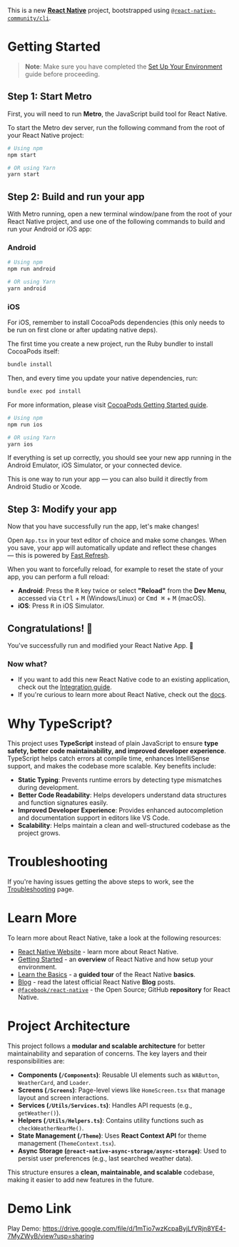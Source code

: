 This is a new [**React Native**](https://reactnative.dev) project, bootstrapped using [`@react-native-community/cli`](https://github.com/react-native-community/cli).

# Getting Started

> **Note**: Make sure you have completed the [Set Up Your Environment](https://reactnative.dev/docs/set-up-your-environment) guide before proceeding.

## Step 1: Start Metro

First, you will need to run **Metro**, the JavaScript build tool for React Native.

To start the Metro dev server, run the following command from the root of your React Native project:

```sh
# Using npm
npm start

# OR using Yarn
yarn start
```

## Step 2: Build and run your app

With Metro running, open a new terminal window/pane from the root of your React Native project, and use one of the following commands to build and run your Android or iOS app:

### Android

```sh
# Using npm
npm run android

# OR using Yarn
yarn android
```

### iOS

For iOS, remember to install CocoaPods dependencies (this only needs to be run on first clone or after updating native deps).

The first time you create a new project, run the Ruby bundler to install CocoaPods itself:

```sh
bundle install
```

Then, and every time you update your native dependencies, run:

```sh
bundle exec pod install
```

For more information, please visit [CocoaPods Getting Started guide](https://guides.cocoapods.org/using/getting-started.html).

```sh
# Using npm
npm run ios

# OR using Yarn
yarn ios
```

If everything is set up correctly, you should see your new app running in the Android Emulator, iOS Simulator, or your connected device.

This is one way to run your app — you can also build it directly from Android Studio or Xcode.

## Step 3: Modify your app

Now that you have successfully run the app, let's make changes!

Open `App.tsx` in your text editor of choice and make some changes. When you save, your app will automatically update and reflect these changes — this is powered by [Fast Refresh](https://reactnative.dev/docs/fast-refresh).

When you want to forcefully reload, for example to reset the state of your app, you can perform a full reload:

- **Android**: Press the <kbd>R</kbd> key twice or select **"Reload"** from the **Dev Menu**, accessed via <kbd>Ctrl</kbd> + <kbd>M</kbd> (Windows/Linux) or <kbd>Cmd ⌘</kbd> + <kbd>M</kbd> (macOS).
- **iOS**: Press <kbd>R</kbd> in iOS Simulator.

## Congratulations! :tada:

You've successfully run and modified your React Native App. :partying_face:

### Now what?

- If you want to add this new React Native code to an existing application, check out the [Integration guide](https://reactnative.dev/docs/integration-with-existing-apps).
- If you're curious to learn more about React Native, check out the [docs](https://reactnative.dev/docs/getting-started).

# Why TypeScript?

This project uses **TypeScript** instead of plain JavaScript to ensure **type safety, better code maintainability, and improved developer experience**. TypeScript helps catch errors at compile time, enhances IntelliSense support, and makes the codebase more scalable. Key benefits include:

- **Static Typing**: Prevents runtime errors by detecting type mismatches during development.
- **Better Code Readability**: Helps developers understand data structures and function signatures easily.
- **Improved Developer Experience**: Provides enhanced autocompletion and documentation support in editors like VS Code.
- **Scalability**: Helps maintain a clean and well-structured codebase as the project grows.

# Troubleshooting

If you're having issues getting the above steps to work, see the [Troubleshooting](https://reactnative.dev/docs/troubleshooting) page.

# Learn More

To learn more about React Native, take a look at the following resources:

- [React Native Website](https://reactnative.dev) - learn more about React Native.
- [Getting Started](https://reactnative.dev/docs/environment-setup) - an **overview** of React Native and how setup your environment.
- [Learn the Basics](https://reactnative.dev/docs/getting-started) - a **guided tour** of the React Native **basics**.
- [Blog](https://reactnative.dev/blog) - read the latest official React Native **Blog** posts.
- [`@facebook/react-native`](https://github.com/facebook/react-native) - the Open Source; GitHub **repository** for React Native.

# Project Architecture

This project follows a **modular and scalable architecture** for better maintainability and separation of concerns. The key layers and their responsibilities are:

- **Components (`/Components`)**: Reusable UI elements such as `WAButton`, `WeatherCard`, and `Loader`.
- **Screens (`/Screens`)**: Page-level views like `HomeScreen.tsx` that manage layout and screen interactions.
- **Services (`/Utils/Services.ts`)**: Handles API requests (e.g., `getWeather()`).
- **Helpers (`/Utils/Helpers.ts`)**: Contains utility functions such as `checkWeatherNearMe()`.
- **State Management (`/Theme`)**: Uses **React Context API** for theme management (`ThemeContext.tsx`).
- **Async Storage (`@react-native-async-storage/async-storage`)**: Used to persist user preferences (e.g., last searched weather data).

This structure ensures a **clean, maintainable, and scalable** codebase, making it easier to add new features in the future.

# Demo Link
Play Demo: https://drive.google.com/file/d/1mTio7wzKcpaByjLfVRjn8YE4-7MyZWyB/view?usp=sharing
